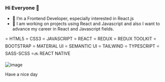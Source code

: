 ### Hi Everyone 👋


- 🔭 I’m a Frontend Developer, especially interested in React.js
- 🌱 I am working on projects using React and Javascript and also 
      I want to advance my career in React and Javascript fields.
      
⭐️ HTML5
⭐️ CSS3
⭐️ JAVASCRIPT
⭐️ REACT
⭐️ REDUX
⭐️ REDUX TOOLKIT
⭐️ BOOTSTRAP
⭐️ MATERIAL UI
⭐️ SEMANTIC UI
⭐️ TAILWIND
⭐️ TYPESCRIPT
⭐️ SASS-SCSS
⭐🔜 REACT NATIVE

![image](https://fiverr-res.cloudinary.com/images/t_main1,q_auto,f_auto,q_auto,f_auto/gigs/123519806/original/21b422e6242d494f43b27499e7fc7bbf93adcbd2/fix-and-debug-html-css-javascript-reactjs-code.jpg)


Have a nice day

